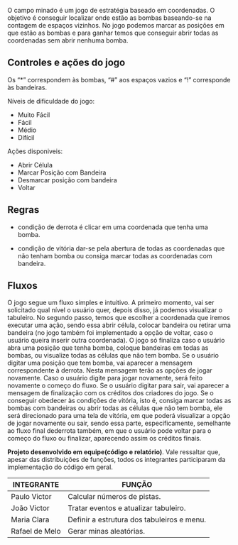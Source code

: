 <link href="https://cdn.jsdelivr.net/npm/bootstrap@5.3.3/dist/css/bootstrap.min.css" rel="stylesheet" integrity="sha384-QWTKZyjpPEjISv5WaRU9OFeRpok6YctnYmDr5pNlyT2bRjXh0JMhjY6hW+ALEwIH" crossorigin="anonymous">

O campo minado é um jogo de estratégia baseado em coordenadas. O objetivo é
conseguir localizar onde estão as bombas baseando-se na contagem de espaços
vizinhos. No jogo podemos marcar as posições em que estão as bombas e para ganhar
temos que conseguir abrir todas as coordenadas sem abrir nenhuma bomba.

## Controles e ações do jogo

Os “*” correspondem às bombas, “#” aos espaços vazios e “!” corresponde às bandeiras.

<div>
  <div>
    Níveis de dificuldade do jogo:
    <ul>
      <li>
         Muito Fácil
      </li>
      <li>
           Fácil
      </li>
      <li>
         Médio
      </li>
      <li>
          Difícil 
      </li>
    </ul>
  </div>
  <div>
    Ações disponiveis:
    <ul>
      <li>
        Abrir Célula  
      </li>
      <li>
          Marcar Posição com Bandeira 
      </li>
      <li>
          Desmarcar posição com bandeira
      </li>
      <li>
          Voltar
      </li>
    </ul>  
</div> 
</div>


 

## Regras

* condição de derrota é clicar em uma
coordenada que tenha uma bomba.

* condição de vitória dar-se pela abertura
de todas as coordenadas que não tenham bomba ou consiga marcar todas
as coordenadas com bandeira.


## Fluxos

O jogo segue um fluxo simples e intuitivo. A primeiro momento, vai ser
solicitado qual nível o usuário quer, depois disso, já podemos visualizar o tabuleiro. No
segundo passo, temos que escolher a coordenada que iremos executar uma ação, sendo
essa abrir célula, colocar bandeira ou retirar uma bandeira (no jogo também foi
implementado a opção de voltar, caso o usuário queira inserir outra coordenada). O jogo
só finaliza caso o usuário abra uma posição que tenha bomba, coloque bandeiras em
todas as bombas, ou visualize todas as células que não tem bomba.
Se o usuário digitar uma posição que tem bomba, vai aparecer a mensagem
correspondente à derrota. Nesta mensagem terão as opções de jogar novamente. Caso o
usuário digite para jogar novamente, será feito novamente o começo do fluxo. Se o
usuário digitar para sair, vai aparecer a mensagem de finalização com os créditos dos
criadores do jogo.
Se o conseguir obedecer às condições de vitória, isto é, consiga marcar todas as
bombas com bandeiras ou abrir todas as células que não tem bomba, ele será
direcionado para uma tela de vitória, em que poderá visualizar a opção de jogar
novamente ou sair, sendo essa parte, especificamente, semelhante ao fluxo final dederrota também, em que o usuário pode voltar para o começo do fluxo ou finalizar,
aparecendo assim os créditos finais.

**Projeto desenvolvido em equipe(código e relatório)**. Vale ressaltar que, apesar das distribuições de funções, todos os integrantes
participaram da implementação do código em geral. 

INTEGRANTE  |  FUNÇÃO
------------|------------
Paulo Victor|Calcular números de pistas.
João Victor |Tratar eventos e atualizar tabuleiro.
Maria Clara |Definir a estrutura dos tabuleiros e menu.
Rafael de Melo |Gerar minas aleatórias.


